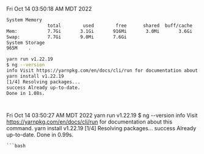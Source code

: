 Fri Oct 14 03:50:18 AM MDT 2022
```bash
System Memory
               total        used        free      shared  buff/cache   available
Mem:           7.7Gi       3.1Gi       916Mi       3.0Mi       3.6Gi       4.2Gi
Swap:          7.7Gi       9.0Mi       7.6Gi
System Storage
965M	.
```
```bash
yarn run v1.22.19
$ ng --version
info Visit https://yarnpkg.com/en/docs/cli/run for documentation about this command.
yarn install v1.22.19
[1/4] Resolving packages...
success Already up-to-date.
Done in 1.08s.
```
```bash
```
```bash
```
Fri Oct 14 03:50:27 AM MDT 2022
yarn run v1.22.19
$ ng --version
info Visit https://yarnpkg.com/en/docs/cli/run for documentation about this command.
yarn install v1.22.19
[1/4] Resolving packages...
success Already up-to-date.
Done in 0.99s.
```
```bash
```
```bash
```
